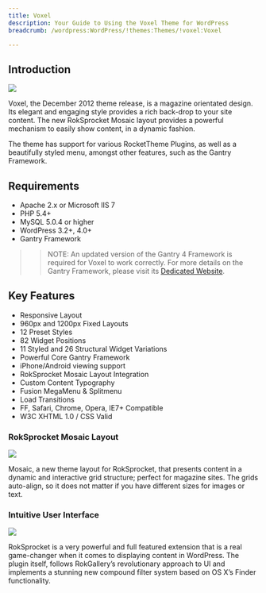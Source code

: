 ```yaml
---
title: Voxel
description: Your Guide to Using the Voxel Theme for WordPress
breadcrumb: /wordpress:WordPress/!themes:Themes/!voxel:Voxel

---
```


Introduction
-----

![][voxel]

Voxel, the December 2012 theme release, is a magazine orientated design. Its elegant and engaging style provides a rich back-drop to your site content. The new RokSprocket Mosaic layout provides a powerful mechanism to easily show content, in a dynamic fashion.

The theme has support for various RocketTheme Plugins, as well as a beautifully styled menu, amongst other features, such as the Gantry Framework.

Requirements
-----

* Apache 2.x or Microsoft IIS 7
* PHP 5.4+
* MySQL 5.0.4 or higher
* WordPress 3.2+, 4.0+
* Gantry Framework

>> NOTE: An updated version of the Gantry 4 Framework is required for Voxel to work correctly. For more details on the Gantry Framework, please visit its [Dedicated Website][gantry].

Key Features
-----

* Responsive Layout
* 960px and 1200px Fixed Layouts
* 12 Preset Styles
* 82 Widget Positions
* 11 Styled and 26 Structural Widget Variations
* Powerful Core Gantry Framework
* iPhone/Android viewing support
* RokSprocket Mosaic Layout Integration
* Custom Content Typography
* Fusion MegaMenu & Splitmenu
* Load Transitions
* FF, Safari, Chrome, Opera, IE7+ Compatible
* W3C XHTML 1.0 / CSS Valid

### RokSprocket Mosaic Layout

![][roksprocket]

Mosaic, a new theme layout for RokSprocket, that presents content in a dynamic and interactive grid structure; perfect for magazine sites. The grids auto-align, so it does not matter if you have different sizes for images or text.

### Intuitive User Interface

![][roksprocket2]

RokSprocket is a very powerful and full featured extension that is a real game-changer when it comes to displaying content in WordPress. The plugin itself, follows RokGallery’s revolutionary approach to UI and implements a stunning new compound filter system based on OS X’s Finder functionality.

[gantry]: http://gantry.org/
[gantry_install]: ../../start/gantry.md
[voxel]: assets/voxel2.jpeg
[roksprocket]: assets/roksprocket.jpg
[roksprocket2]: assets/roksprocket2.jpg
[gantry4]: assets/gantry4.jpg
[bootstrap]: http://twitter.github.com/bootstrap/